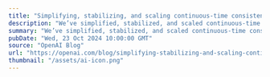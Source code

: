 ```yaml
---
title: "Simplifying, stabilizing, and scaling continuous-time consistency models"
description: "We’ve simplified, stabilized, and scaled continuous-time consistency models, achieving comparable sample quality to leading diffusion models, while using only two sampling steps."
summary: "We’ve simplified, stabilized, and scaled continuous-time consistency models, achieving comparable sample quality to leading diffusion models, while using only two sampling steps."
pubDate: "Wed, 23 Oct 2024 10:00:00 GMT"
source: "OpenAI Blog"
url: "https://openai.com/blog/simplifying-stabilizing-and-scaling-continuous-time-consistency-models"
thumbnail: "/assets/ai-icon.png"
---
```


